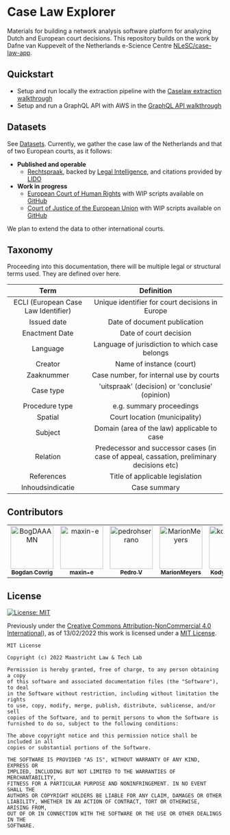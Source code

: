 # Case Law Explorer

Materials for building a network analysis software platform for analyzing Dutch and European court decisions. This repository builds on the work by Dafne van Kuppevelt of the Netherlands e-Science Centre [NLeSC/case-law-app](https://github.com/NLeSC/case-law-app).

## Quickstart

- Setup and run locally the extraction pipeline with the [Caselaw extraction walkthrough](https://maastrichtlawtech.github.io/case-law-explorer/#/etl/)
- Setup and run a GraphQL API with AWS in the [GraphQL API walkthrough](https://maastrichtlawtech.github.io/case-law-explorer/#/graphql/)

## Datasets

See [Datasets](/datasets/). Currently, we gather the case law of the Netherlands and that of two European courts, as it follows:

- **Published and operable**
    - [Rechtspraak](https://maastrichtlawtech.github.io/case-law-explorer/#/datasets/?id=rechtspraak-archive), backed by [Legal Intelligence](https://maastrichtlawtech.github.io/case-law-explorer/#/datasets/?id=legal-intelligence-api), and citations provided by [LIDO](https://maastrichtlawtech.github.io/case-law-explorer/#/datasets/?id=linked-data-overheid-lido)
- **Work in progress**
    - [European Court of Human Rights](https://maastrichtlawtech.github.io/case-law-explorer/#/datasets/?id=european-court-of-human-rights-echr) with WIP scripts available on [GitHub](https://github.com/maastrichtlawtech/case-law-explorer/blob/master/data_extraction/caselaw/echr/ECHR_metadata_harvester.py) 
    - [Court of Justice of the European Union](https://maastrichtlawtech.github.io/case-law-explorer/#/datasets/?id=court-of-justice-of-the-european-union-cjeu) with WIP scripts available on [GitHub](https://github.com/maastrichtlawtech/case-law-explorer/blob/master/data_extraction/caselaw/cellar/cellar_extraction.py)

We plan to extend the data to other international courts.

## Taxonomy

Proceeding into this documentation, there will be multiple legal or structural terms used. They are defined over here.

|                 Term                |                                         Definition                                        |
|:-----------------------------------:|:-----------------------------------------------------------------------------------------:|
| ECLI (European Case Law Identifier) | Unique identifier for court decisions in Europe                                           |
| Issued date                         | Date of document publication                                                              |
| Enactment Date                      | Date of court decision                                                                    |
| Language                            | Language of jurisdiction to which case belongs                                            |
| Creator                             | Name of instance (court)                                                                  |
| Zaaknummer                          | Case number, for internal use by courts                                                   |
| Case type                           | 'uitspraak' (decision) or 'conclusie' (opinion)                                           |
| Procedure type                      | e.g. summary proceedings                                                                  |
| Spatial                             | Court location (municipality)                                                             |
| Subject                             | Domain (area of the law) applicable to case                                               |
| Relation                            | Predecessor and successor cases (in case of appeal, cassation, preliminary decisions etc) |
| References                          | Title of applicable legislation                                                           |
| Inhoudsindicatie                    | Case summary                                                                              |

## Contributors

<!-- readme: contributors,gijsvd -start -->
<table>
<tr>
    <td align="center">
        <a href="https://github.com/BogDAAAMN">
            <img src="https://avatars.githubusercontent.com/u/22895284?v=4" width="100;" alt="BogDAAAMN"/>
            <br />
            <sub><b>Bogdan Covrig</b></sub>
        </a>
    </td>
    <td align="center">
        <a href="https://github.com/maxin-e">
            <img src="https://avatars.githubusercontent.com/u/15159137?v=4" width="100;" alt="maxin-e"/>
            <br />
            <sub><b>maxin-e</b></sub>
        </a>
    </td>
    <td align="center">
        <a href="https://github.com/pedrohserrano">
            <img src="https://avatars.githubusercontent.com/u/12054964?v=4" width="100;" alt="pedrohserrano"/>
            <br />
            <sub><b>Pedro V</b></sub>
        </a>
    </td>
    <td align="center">
        <a href="https://github.com/MarionMeyers">
            <img src="https://avatars.githubusercontent.com/u/23552499?v=4" width="100;" alt="MarionMeyers"/>
            <br />
            <sub><b>MarionMeyers</b></sub>
        </a>
    </td>
    <td align="center">
        <a href="https://github.com/kodymoodley">
            <img src="https://avatars.githubusercontent.com/u/13569029?v=4" width="100;" alt="kodymoodley"/>
            <br />
            <sub><b>Kody Moodley</b></sub>
        </a>
    </td>
    <td align="center">
        <a href="https://github.com/jaspersnel">
            <img src="https://avatars.githubusercontent.com/u/7067980?v=4" width="100;" alt="jaspersnel"/>
            <br />
            <sub><b>Jasper Snel</b></sub>
        </a>
    </td>
    <td align="center">
        <a href="https://github.com/gijsvd">
            <img src="https://avatars.githubusercontent.com/u/31765316?v=4" width="100;" alt="gijsvd"/>
            <br />
            <sub><b>gijsvd</b></sub>
        </a>
    </td></tr>
</table>
<!-- readme: contributors,gijsvd -end -->

## License 

[![License: MIT](https://img.shields.io/badge/License-MIT-green.svg)](https://opensource.org/licenses/MIT)

Previously under the [Creative Commons Attribution-NonCommercial 4.0 International](https://creativecommons.org/licenses/by-nc/4.0/legalcode.en)), as of 13/02/2022 this work is licensed under a [MIT License](https://opensource.org/licenses/MIT).

```
MIT License

Copyright (c) 2022 Maastricht Law & Tech Lab

Permission is hereby granted, free of charge, to any person obtaining a copy
of this software and associated documentation files (the "Software"), to deal
in the Software without restriction, including without limitation the rights
to use, copy, modify, merge, publish, distribute, sublicense, and/or sell
copies of the Software, and to permit persons to whom the Software is
furnished to do so, subject to the following conditions:

The above copyright notice and this permission notice shall be included in all
copies or substantial portions of the Software.

THE SOFTWARE IS PROVIDED "AS IS", WITHOUT WARRANTY OF ANY KIND, EXPRESS OR
IMPLIED, INCLUDING BUT NOT LIMITED TO THE WARRANTIES OF MERCHANTABILITY,
FITNESS FOR A PARTICULAR PURPOSE AND NONINFRINGEMENT. IN NO EVENT SHALL THE
AUTHORS OR COPYRIGHT HOLDERS BE LIABLE FOR ANY CLAIM, DAMAGES OR OTHER
LIABILITY, WHETHER IN AN ACTION OF CONTRACT, TORT OR OTHERWISE, ARISING FROM,
OUT OF OR IN CONNECTION WITH THE SOFTWARE OR THE USE OR OTHER DEALINGS IN THE
SOFTWARE.
```
